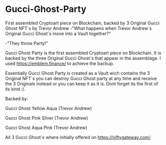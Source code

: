# Gucci-Ghost-Party
First assembled Cryptoart piece on Blockchain, backed by 3 Original Gucci Ghost NFT´s by Trevor Andrew
-"What happens when Trevor Andrew´s Original Gucci Ghost´s move into a Vault together?"

-"They throw Party!"

Gucci Ghost Party is the first assembled Cryptoart piece on Blockchain. It is backed by the three Original Gucci Ghost´s that appear in the assemblage. I used https://emblem.finance/ to achieve the backup.

Essentially Gucci Ghost Party is created as a Vault wich contains the 3 Original NFT´s you can destroy Gucci Ghost party at any time and receive the 3 Originals instead or you can keep it as it is. Dont forget its the first of its kind :).

Backed by:

Gucci Ghost Yellow Aqua
(Trevor Andrew)

Gucci Ghost Pink Silver
(Trevor Andrew)

Gucci Ghost Aqua Pink
(Trevor Andrew)

All 3 Gucci Ghost´s where initially offered on https://niftygateway.com/

